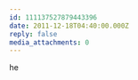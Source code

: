 ```yaml
---
id: 111137527879443396
date: 2011-12-18T04:40:00.000Z
reply: false
media_attachments: 0
---
```


he ​​​​

